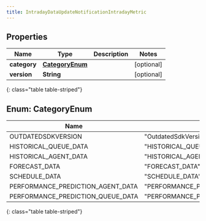 ```yaml
---
title: IntradayDataUpdateNotificationIntradayMetric
---
```


## Properties

| Name | Type | Description | Notes |
| ------------ | ------------- | ------------- | ------------- |
| **category** | [**CategoryEnum**](#CategoryEnum) |  |  [optional] |
| **version** | **String** |  |  [optional] |
{: class="table table-striped"}


<a name="CategoryEnum"></a>

## Enum: CategoryEnum

| Name | Value |
| ---- | ----- |
| OUTDATEDSDKVERSION | &quot;OutdatedSdkVersion&quot; |
| HISTORICAL_QUEUE_DATA | &quot;HISTORICAL_QUEUE_DATA&quot; |
| HISTORICAL_AGENT_DATA | &quot;HISTORICAL_AGENT_DATA&quot; |
| FORECAST_DATA | &quot;FORECAST_DATA&quot; |
| SCHEDULE_DATA | &quot;SCHEDULE_DATA&quot; |
| PERFORMANCE_PREDICTION_AGENT_DATA | &quot;PERFORMANCE_PREDICTION_AGENT_DATA&quot; |
| PERFORMANCE_PREDICTION_QUEUE_DATA | &quot;PERFORMANCE_PREDICTION_QUEUE_DATA&quot; |
{: class="table table-striped"}



